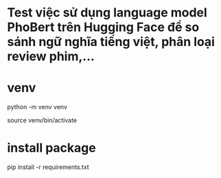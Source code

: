 # Test việc sử dụng language model PhoBert trên Hugging Face để so sánh ngữ nghĩa tiếng việt, phân loại review phim,...

# venv
python -m venv venv

source venv/bin/activate

# install package
pip install -r requirements.txt